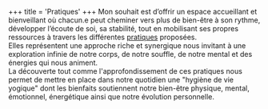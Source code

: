 +++
title = 'Pratiques'
+++
Mon souhait est d’offrir un espace accueillant et bienveillant où chacun.e peut cheminer vers plus de bien-être à son rythme, développer l’écoute de soi, sa stabilité, tout en mobilisant ses propres ressources à travers les différentes [pratiques](#posts) proposées.  
Elles représentent une approche riche et synergique nous invitant à une exploration infinie de notre corps, de notre souffle, de notre mental et des énergies qui nous animent.  
La découverte tout comme l'approfondissement de ces pratiques nous permet de mettre en place dans notre quotidien une "hygiène de vie yogique" dont les bienfaits soutiennent notre bien-être physique, mental, émotionnel, énergétique ainsi que notre évolution personnelle.